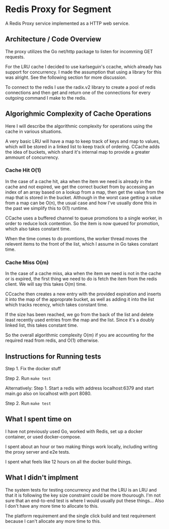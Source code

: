 # Redis Proxy for Segment

A Redis Proxy service implemented as a HTTP web service.

## Architecture / Code Overview

The proxy utilizes the Go net/http package to listen for incomming GET requests.

For the LRU cache I decided to use karlseguin's ccache, which already has support for concurrency. I made the assumption that using a library for this was alright. See the following section for more discussion.

To connect to the redis I use the radix.v2 library to create a pool of redis connections and then get and return one of the connections for every outgoing command I make to the redis.

## Algorighmic Complexity of Cache Operations

Here I will describe the algorithmic complexity for operations using the cache in various situations.

A very basic LRU will have a map to keep track of keys and map to values, which will be stored in a linked list to keep track of ordering. CCache adds the idea of buckets, which shard it's internal map to provide a greater ammount of concurrency. 

### Cache Hit O(1)

In the case of a cache hit, aka when the item we need is already in the cache and not expired, we get the correct bucket from by accessing an index of an array based on a lookup from a map, then get the value from the map that is stored in the bucket. Although in the worst case getting a value from a map can be O(n), the usual case and how I've usually done this in the past we simplify this to 0(1) runtime.

CCache uses a buffered channel to queue promotions to a single worker, in order to reduce lock contention. So the item is now queued for promotion, which also takes constant time.

When the time comes to do promtions, the worker thread moves the relevent items to the front of the list, which I assume in Go takes constant time.

### Cache Miss O(m)

In the case of a cache miss, aka when the item we need is not in the cache or is expired, the first thing we need to do is fetch the item from the redis client. We will say this takes O(m) time.

CCcache then creates a new entry with the provided expiration and inserts it into the map of the approprate bucket, as well as adding it into the list which tracks recency, which takes constant time.

If the size has been reached, we go from the back of the list and delete least recently used entries from the map and the list. Since it's a doubly linked list, this takes constant time.

So the overall algorithmic complexity O(m) if you are accounting for the required read from redis, and O(1) otherwise.

## Instructions for Running tests

Step 1. Fix the docker stuff

Step 2. Run `make test`

Alternatively:
Step 1. Start a redis with address localhost:6379 and start main.go also on localhost with port 8080.

Step 2. Run `make test`

## What I spent time on

I have not previously used Go, worked with Redis, set up a docker container, or used docker-compose.

I spent about an hour or two making things work locally, including writing the proxy server and e2e tests.

I spent what feels like 12 hours on all the docker build things.

## What I didn't implment

The system tests for testing concurrency and that the LRU is an LRU and that it is following the key size constraint could be more thourough. I'm not sure that an end-to-end test is where I would usually put these things... Also I don't have any more time to allocate to this.

The platform requirement and the single click build and test requirement because I can't allocate any more time to this.


